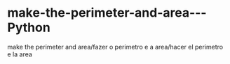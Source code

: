 # make-the-perimeter-and-area---Python
make the perimeter and area/fazer o perimetro e a area/hacer el perimetro e la area
